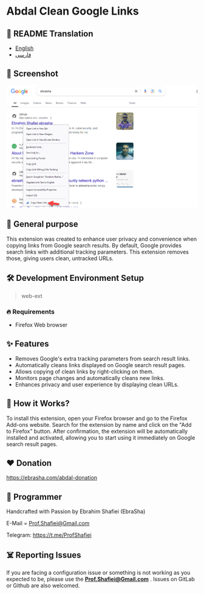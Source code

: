 # Abdal Clean Google Links

## 🎤 README Translation
- [English](README.md)
- [فارسی](README.fa.md)

## 📸 Screenshot

<p align="center"><img src="scr.png?raw=true"></p>


## 💎 General purpose
This extension was created to enhance user privacy and convenience when copying links from Google search results. By default, Google provides search links with additional tracking parameters. This extension removes those, giving users clean, untracked URLs.


## 🛠️ Development Environment Setup
> web-ext

### 🔥 Requirements

- Firefox Web browser


## ✨ Features

* Removes Google's extra tracking parameters from search result links.
* Automatically cleans links displayed on Google search result pages.
* Allows copying of clean links by right-clicking on them.
* Monitors page changes and automatically cleans new links.
* Enhances privacy and user experience by displaying clean URLs.




## 📝️ How it Works?
To install this extension, open your Firefox browser and go to the Firefox Add-ons website. Search for the extension by name and click on the "Add to Firefox" button. After confirmation, the extension will be automatically installed and activated, allowing you to start using it immediately on Google search result pages.

## ❤️ Donation

https://ebrasha.com/abdal-donation

## 🤵 Programmer
Handcrafted with Passion by Ebrahim Shafiei (EbraSha)

E-Mail = Prof.Shafiei@Gmail.com

Telegram: https://t.me/ProfShafiei

## ☠️ Reporting Issues

If you are facing a configuration issue or something is not working as you expected to be, please use the **Prof.Shafiei@Gmail.com** . Issues on GitLab  or Github are also welcomed.


